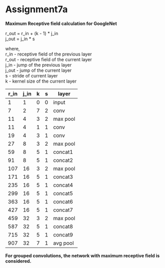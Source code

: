 # Assignment7a 
**Maximum Receptive field calculation for GoogleNet**

r_out = r_in +  (k - 1) * j_in <br/>
j_out = j_in * s <br/>

where, <br/>
r_in - receptive field of the previous layer <br/>
r_out - receptive field of the current layer <br/>
j_in - jump of the previous layer <br/>
j_out - jump of the current layer <br/>
s - stride of current layer <br/>
k - kernel size of the current layer <br/>


| r_in |	j_in |	k	| s |	layer |
|------|--------|---|---|-------|
| 1 |	1 |	0 |	0 |	input |
| 7 |	2 |	7 |	2 |	conv |
| 11 | 	4 |	3 |	2 |	max pool | 
| 11	| 4	| 1 |	1 |	conv |
| 19	| 4	| 3	| 1	| conv |
| 27 |	8 |	3 |	2 |	max pool |
| 59	| 8	| 5	| 1	| concat1 |
| 91	| 8	| 5	| 1	| concat2 |
| 107	| 16	| 3	| 2	| max pool |
| 171	| 16	| 5	| 1	| concat3 |
| 235	| 16	| 5	| 1	| concat4 |
| 299	| 16	| 5	| 1	| concat5 |
| 363	| 16	| 5	| 1	| concat6 |
| 427	| 16	| 5	| 1	| concat7 |
| 459	| 32	| 3	| 2	| max pool |
| 587	| 32	| 5	| 1	| concat8 |
| 715	| 32	| 5	| 1	| concat9 |
| 907	| 32	| 7	| 1	| avg pool |

**For grouped convolutions, the network with maximum receptive field is considered.**
